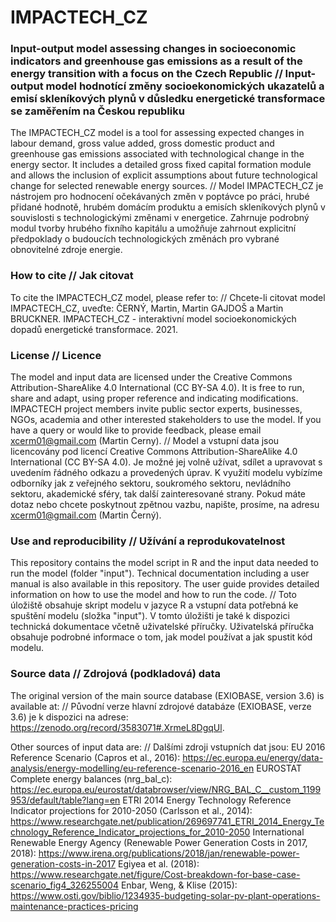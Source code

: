 # IMPACTECH_CZ
### Input-output model assessing changes in socioeconomic indicators and greenhouse gas emissions as a result of the energy transition with a focus on the Czech Republic // Input-output model hodnotící změny socioekonomických ukazatelů a emisí skleníkových plynů v důsledku energetické transformace se zaměřením na Českou republiku

The IMPACTECH_CZ model is a tool for assessing expected changes in labour demand, gross value added, gross domestic product and greenhouse gas emissions associated with technological change in the energy sector. It includes a detailed gross fixed capital formation module and allows the inclusion of explicit assumptions about future technological change for selected renewable energy sources.
// Model IMPACTECH_CZ je nástrojem pro hodnocení očekávaných změn v poptávce po práci, hrubé přidané hodnotě, hrubém domácím produktu a emisích skleníkových plynů v souvislosti s technologickými změnami v energetice. Zahrnuje podrobný modul tvorby hrubého fixního kapitálu a umožňuje zahrnout explicitní předpoklady o budoucích technologických změnách pro vybrané obnovitelné zdroje energie.

### How to cite // Jak citovat

To cite the IMPACTECH_CZ model, please refer to: // Chcete-li citovat model IMPACTECH_CZ, uveďte: 
ČERNÝ, Martin, Martin GAJDOŠ a Martin BRUCKNER. IMPACTECH_CZ - interaktivní model socioekonomických dopadů energetické transformace. 2021.

### License // Licence

The model and input data are licensed under the Creative Commons Attribution-ShareAlike 4.0 International (CC BY-SA 4.0). It is free to run, share and adapt, using proper reference and indicating modifications. IMPACTECH project members invite public sector experts, businesses, NGOs, academia and other interested stakeholders to use the model. If you have a query or would like to provide feedback, please email xcerm01@gmail.com (Martin Cerny).
// Model a vstupní data jsou licencovány pod licencí Creative Commons Attribution-ShareAlike 4.0 International (CC BY-SA 4.0). Je možné jej volně užívat, sdílet a upravovat s uvedením řádného odkazu a provedených úprav. K využití modelu vybízíme odborníky jak z veřejného sektoru, soukromého sektoru, nevládního sektoru, akademické sféry, tak další zainteresované strany. Pokud máte dotaz nebo chcete poskytnout zpětnou vazbu, napište, prosíme, na adresu xcerm01@gmail.com (Martin Černý).

### Use and reproducibility // Užívání a reprodukovatelnost

This repository contains the model script in R and the input data needed to run the model (folder "input"). Technical documentation including a user manual is also available in this repository. The user guide provides detailed information on how to use the model and how to run the code.
// Toto úložiště obsahuje skript modelu v jazyce R a vstupní data potřebná ke spuštění modelu (složka "input"). V tomto úložišti je také k dispozici technická dokumentace včetně uživatelské příručky. Uživatelská příručka obsahuje podrobné informace o tom, jak model používat a jak spustit kód modelu.

### Source data // Zdrojová (podkladová) data

The original version of the main source database (EXIOBASE, version 3.6) is available at: // Původní verze hlavní zdrojové databáze (EXIOBASE, verze 3.6) je k dispozici na adrese: https://zenodo.org/record/3583071#.XrmeL8DgqUl.

Other sources of input data are: // Dalšími zdroji vstupních dat jsou:
EU 2016 Reference Scenario (Capros et al., 2016): https://ec.europa.eu/energy/data-analysis/energy-modelling/eu-reference-scenario-2016_en
EUROSTAT Complete energy balances (nrg_bal_c): https://ec.europa.eu/eurostat/databrowser/view/NRG_BAL_C__custom_1199953/default/table?lang=en
ETRI 2014 Energy Technology Reference Indicator projections for 2010-2050 (Carlsson et al., 2014): https://www.researchgate.net/publication/269697741_ETRI_2014_Energy_Technology_Reference_Indicator_projections_for_2010-2050
International Renewable Energy Agency (Renewable Power Generation Costs in 2017, 2018): https://www.irena.org/publications/2018/jan/renewable-power-generation-costs-in-2017
Egiyea et al. (2018): https://www.researchgate.net/figure/Cost-breakdown-for-base-case-scenario_fig4_326255004
Enbar, Weng, & Klise (2015): https://www.osti.gov/biblio/1234935-budgeting-solar-pv-plant-operations-maintenance-practices-pricing
